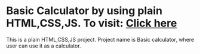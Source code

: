 # Basic Calculator by using plain HTML,CSS,JS. To visit: [Click here](https://64e91db15e38214f05e87df5--mellifluous-gnome-e398a8.netlify.app/)

This is a plain HTML,CSS,JS project. Project name is Basic calculator, where user can use it as a calculator.
